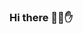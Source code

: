 ### Hi there 💪😳✋

<!--
**brcamp13/brcamp13** is a ✨ _special_ ✨ repository because its `README.md` (this file) appears on your GitHub profile.
-->
